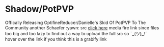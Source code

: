 # Shadow/PotPVP

Offically Releasing OptifineReducer/Danielle's Skid Of PotPVP To The Community another Schaefer :yawn: src [click here](https://www.mediafire.com/file/nr7dj14837g93th/pPractice.rar/file) media fire link since files too big and too lazy to find out a way to upload the full src so  ¯\_(ツ)_/¯ hover over the link if you think this is a grabify link

